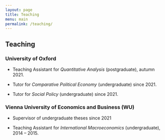 ```yaml
---
layout: page
title: Teaching
menu: main
permalink: /teaching/
---
```


## Teaching

### University of Oxford

- Teaching Assistant for *Quantitative Analysis* (postgraduate), autumn 2021.

- Tutor for *Comparative Political Economy* (undergraduate) since 2021.

- Tutor for *Social Policy* (undergraduate) since 2021.

### Vienna University of Economics and Business (WU)

- Supervisor of undergraduate theses since 2021

- Teaching Assistant for *International Macroeconomics* (undergraduate), 2014 – 2015.
